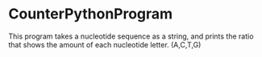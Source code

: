 # CounterPythonProgram
This program takes a nucleotide sequence as a string, and prints the ratio that shows the amount of each nucleotide letter. (A,C,T,G)
